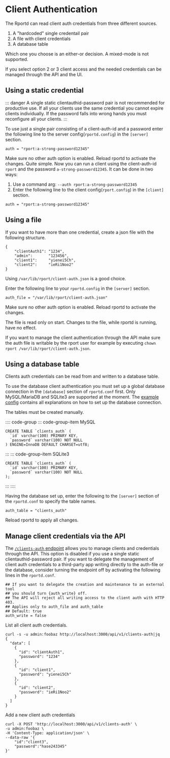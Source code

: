 # Client Authentication
The Rportd can read client auth credentials from three different sources.
1. A "hardcoded" single credentail pair
2. A file with client credentials
3. A database table

Which one you choose is an either-or decision. A mixed-mode is not supported.

If you select option 2 or 3 client access and the needed credentials can be managed through the API and the UI.

## Using a static credential

::: danger
A single static clientauthid-password pair is not recommended for productive use. If all your clients use the same credential you cannot expire clients individually. If the password falls into wrong hands you must reconfigure all your clients.
:::

To use just a single pair consisting of a client-auth-id and a password enter the following line to the server config(`rportd.config`) in the `[server]` section.
```
auth = "rport:a-strong-password12345"
```
Make sure no other auth option is enabled.
Reload rportd to activate the changes.
Quite simple. Now you can run a client using the client-auth-id `rport` and the password `a-strong-password12345`. It can be done in two ways:
1. Use a command arg: `--auth rport:a-strong-password12345`
2. Enter the following line to the client config(`rport.config`) in the `[client]` section.
```
auth = "rport:a-strong-password12345"
```

## Using a file
If you want to have more than one credential, create a json file with the following structure.
```
{
    "clientAuth1": "1234",
    "admin":       "123456",
    "client1":     "yienei5Ch",
    "client2":     "ieRi1Noo2"
}
```
Using `/var/lib/rport/client-auth.json` is a good choice.

Enter the following line to your `rportd.config` in the `[server]` section.
```
auth_file = "/var/lib/rport/client-auth.json"
```
Make sure no other auth option is enabled.
Reload rportd to activate the changes.

The file is read only on start. Changes to the file, while rportd is running, have no effect.

If you want to manage the client authentication through the API make sure the auth file is writable by the rport user for example by executing `chown rport /var/lib/rport/client-auth.json`.

## Using a database table
Clients auth credentials can be read from and written to a database table.

To use the database client authentication you must set up a global database connection in the `[database]` section of `rportd.conf` first.
Only MySQL/MariaDB and SQLite3 are supported at the moment. The [example config](https://github.com/cloudradar-monitoring/rport/blob/master/rportd.example.conf) contains all explanations on how to set up the database connection.

The tables must be created manually.


:::: code-group
::: code-group-item MySQL
```mysql
CREATE TABLE `clients_auth` (
  `id` varchar(100) PRIMARY KEY,
  `password` varchar(100) NOT NULL
) ENGINE=InnoDB DEFAULT CHARSET=utf8;
```
:::
::: code-group-item SQLite3
```sqlite
CREATE TABLE `clients_auth` (
  `id` varchar(100) PRIMARY KEY,
  `password` varchar(100) NOT NULL
);
```
:::
::::

Having the database set up, enter the following to the `[server]` section of the `rportd.conf` to specify the table names.
```
auth_table = "clients_auth"
```
Reload rportd to apply all changes.

## Manage client credentials via the API

The [`/clients-auth` endpoint](https://petstore.swagger.io/?url=https://raw.githubusercontent.com/cloudradar-monitoring/rport/master/api-doc.yml#/Rport%20Client%20Auth%20Credentials) allows you to manage clients and credentials through the API.
This option is disabled if you use a single static clientauthid-password pair.
If you want to delegate the management of client auth credentials to a third-party app writing directly to the auth-file or the database, consider turning the endpoint off by activating the following lines in the `rportd.conf`.
```
## If you want to delegate the creation and maintenance to an external tool
## you should turn {auth_write} off.
## The API will reject all writing access to the client auth with HTTP 403.
## Applies only to auth_file and auth_table
## Default: true
auth_write = false
```

List all client auth credentials.

```
curl -s -u admin:foobaz http://localhost:3000/api/v1/clients-auth|jq
{
  "data": [
    {
      "id": "clientAuth1",
      "password": "1234"
    },
    {
      "id": "client1",
      "password": "yienei5Ch"
    },
    {
      "id": "client2",
      "password": "ieRi1Noo2"
    }
  ]
}
```

Add a new client auth credentials

```
curl -X POST 'http://localhost:3000/api/v1/clients-auth' \
-u admin:foobaz \
-H 'Content-Type: application/json' \
--data-raw '{
    "id":"client3",
    "password":"hase243345"
}'
```
